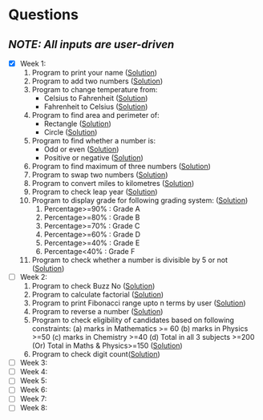 # Questions
## _**NOTE**: All inputs are user-driven_

- [x] Week 1:
   1. Program to print your name ([Solution](https://github.com/kangsabaniksouvik/Java-Programs/blob/main/Solutions/displayName.java))
   2. Program to add two numbers ([Solution](https://github.com/kangsabaniksouvik/Java-Programs/blob/main/Solutions/addition.java))
   3. Program to change temperature from:
      * Celsius to Fahrenheit ([Solution](https://github.com/kangsabaniksouvik/Java-Programs/blob/main/Solutions/CtoF.java))
      * Fahrenheit to Celsius ([Solution](https://github.com/kangsabaniksouvik/Java-Programs/blob/main/Solutions/FtoC.java))
   4. Program to find area and perimeter of:
      * Rectangle ([Solution](https://github.com/kangsabaniksouvik/Java-Programs/blob/main/Solutions/ar_peri_rectangle.java))
      * Circle ([Solution](https://github.com/kangsabaniksouvik/Java-Programs/blob/main/Solutions/ar_peri_circle.java))
   5. Program to find whether a number is:
      * Odd or even ([Solution](https://github.com/kangsabaniksouvik/Java-Programs/blob/main/Solutions/odd_even.java))
      * Positive or negative ([Solution](https://github.com/kangsabaniksouvik/Java-Programs/blob/main/Solutions/pos_neg.java))
   6. Program to find maximum of three numbers ([Solution](https://github.com/kangsabaniksouvik/Java-Programs/blob/main/Solutions/max_of_three.java))
   7. Program to swap two numbers ([Solution](https://github.com/kangsabaniksouvik/Java-Programs/blob/main/Solutions/swapping.java))
   8. Program to convert miles to kilometres ([Solution](https://github.com/kangsabaniksouvik/Java-Programs/blob/main/Solutions/mile_to_km.java))
   9. Program to check leap year ([Solution](https://github.com/kangsabaniksouvik/Java-Programs/blob/main/Solutions/leap_year.java))
   10. Program to display grade for following grading system: ([Solution](https://github.com/kangsabaniksouvik/Java-Programs/blob/main/Solutions/grade.java))
         1. Percentage>=90% : Grade A 
         2. Percentage>=80% : Grade B 
         3. Percentage>=70% : Grade C 
         4. Percentage>=60% : Grade D 
         5. Percentage>=40% : Grade E 
         6. Percentage<40% : Grade F
   11. Program to check whether a number is divisible by 5 or not ([Solution](https://github.com/kangsabaniksouvik/Java-Programs/blob/main/Solutions/divisibility.java))
- [ ] Week 2:
   1. Program to check Buzz No ([Solution](https://github.com/kangsabaniksouvik/Java-Programs/blob/main/Solutions/buzz.java))
   2. Program to calculate factorial ([Solution](https://github.com/kangsabaniksouvik/Java-Programs/blob/main/Solutions/factorial.java))
   3. Program to print Fibonacci range upto n terms by user ([Solution](https://github.com/kangsabaniksouvik/Java-Programs/blob/main/Solutions/fibonacci.java))
   4. Program to reverse a number ([Solution](https://github.com/kangsabaniksouvik/Java-Programs/blob/main/Solutions/reverse.java))
   5. Program to check eligibility of candidates based on following constraints: 
      (a) marks in Mathematics >= 60 
      (b) marks in Physics >=50
      (c) marks in Chemistry >=40 
      (d) Total in all 3 subjects >=200
         (Or)
           Total in Maths & Physics>=150 ([Solution](https://github.com/kangsabaniksouvik/Java-Programs/blob/main/Solutions/eligibility.java))
    6. Program to check digit count([Solution](https://github.com/kangsabaniksouvik/Java-Programs/blob/main/Solutions/digitcount.java))
- [ ] Week 3:
- [ ] Week 4:
- [ ] Week 5:
- [ ] Week 6:
- [ ] Week 7:
- [ ] Week 8:
